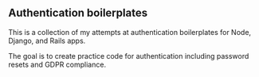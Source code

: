 ## Authentication boilerplates 
This is a collection of my attempts at authentication boilerplates for Node, Django, and Rails apps. 

The goal is to create practice code for authentication including password resets and GDPR compliance.
